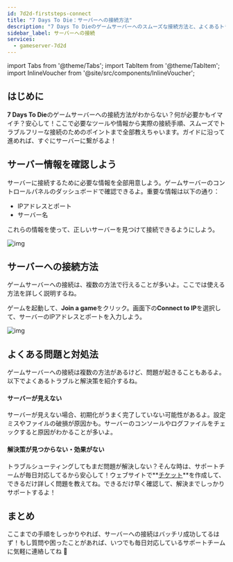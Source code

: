 ```yaml
---
id: 7d2d-firststeps-connect
title: "7 Days To Die：サーバーへの接続方法"
description: "7 Days To Dieのゲームサーバーへのスムーズな接続方法と、よくあるトラブルの対処法をチェックして、快適なプレイ環境を手に入れよう → 今すぐ詳しく見る"
sidebar_label: サーバーへの接続
services:
  - gameserver-7d2d
---
```


import Tabs from '@theme/Tabs';
import TabItem from '@theme/TabItem';
import InlineVoucher from '@site/src/components/InlineVoucher';


## はじめに
**7 Days To Die**のゲームサーバーへの接続方法がわからない？何が必要かもイマイチ？安心して！ここで必要なツールや情報から実際の接続手順、スムーズでトラブルフリーな接続のためのポイントまで全部教えちゃいます。ガイドに沿って進めれば、すぐにサーバーに繋がるよ！

<InlineVoucher />



## サーバー情報を確認しよう

サーバーに接続するために必要な情報を全部用意しよう。ゲームサーバーのコントロールパネルのダッシュボードで確認できるよ。重要な情報は以下の通り：

- IPアドレスとポート
- サーバー名

これらの情報を使って、正しいサーバーを見つけて接続できるようにしよう。

![img](https://screensaver01.zap-hosting.com/index.php/s/dXHjtXr6MGsdJTx/preview)

## サーバーへの接続方法

ゲームサーバーへの接続は、複数の方法で行えることが多いよ。ここでは使える方法を詳しく説明するね。

<Tabs>
    <TabItem value="connect_solution_server_direct" label="直接接続（ゲーム内）" default>

ゲームを起動して、**Join a game**をクリック。画面下の**Connect to IP**を選択して、サーバーのIPアドレスとポートを入力しよう。

![img](https://screensaver01.zap-hosting.com/index.php/s/PqBqR3f7coiDsJ3/download)

</TabItem>

</Tabs>



## よくある問題と対処法

ゲームサーバーへの接続は複数の方法があるけど、問題が起きることもあるよ。以下でよくあるトラブルと解決策を紹介するね。

#### サーバーが見えない

サーバーが見えない場合、初期化がうまく完了していない可能性があるよ。設定ミスやファイルの破損が原因かも。サーバーのコンソールやログファイルをチェックすると原因がわかることが多いよ。



#### 解決策が見つからない・効果がない

トラブルシューティングしてもまだ問題が解決しない？そんな時は、サポートチームが毎日対応してるから安心して！ウェブサイトで**[チケット](https://zap-hosting.com/en/customer/support/)**を作成して、できるだけ詳しく問題を教えてね。できるだけ早く確認して、解決までしっかりサポートするよ！



## まとめ

ここまでの手順をしっかりやれば、サーバーへの接続はバッチリ成功してるはず！もし質問や困ったことがあれば、いつでも毎日対応しているサポートチームに気軽に連絡してね 🙂




<InlineVoucher />